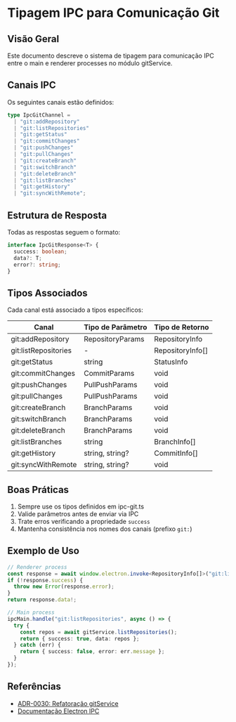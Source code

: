 # Tipagem IPC para Comunicação Git

## Visão Geral
Este documento descreve o sistema de tipagem para comunicação IPC entre o main e renderer processes no módulo gitService.

## Canais IPC
Os seguintes canais estão definidos:

```typescript
type IpcGitChannel =
  | "git:addRepository"
  | "git:listRepositories"
  | "git:getStatus"
  | "git:commitChanges"
  | "git:pushChanges"
  | "git:pullChanges"
  | "git:createBranch"
  | "git:switchBranch"
  | "git:deleteBranch"
  | "git:listBranches"
  | "git:getHistory"
  | "git:syncWithRemote";
```

## Estrutura de Resposta
Todas as respostas seguem o formato:

```typescript
interface IpcGitResponse<T> {
  success: boolean;
  data?: T;
  error?: string;
}
```

## Tipos Associados
Cada canal está associado a tipos específicos:

| Canal | Tipo de Parâmetro | Tipo de Retorno |
|-------|-------------------|-----------------|
| git:addRepository | RepositoryParams | RepositoryInfo |
| git:listRepositories | - | RepositoryInfo[] |
| git:getStatus | string | StatusInfo |
| git:commitChanges | CommitParams | void |
| git:pushChanges | PullPushParams | void |
| git:pullChanges | PullPushParams | void |
| git:createBranch | BranchParams | void |
| git:switchBranch | BranchParams | void |
| git:deleteBranch | BranchParams | void |
| git:listBranches | string | BranchInfo[] |
| git:getHistory | string, string? | CommitInfo[] |
| git:syncWithRemote | string, string? | void |

## Boas Práticas
1. Sempre use os tipos definidos em ipc-git.ts
2. Valide parâmetros antes de enviar via IPC
3. Trate erros verificando a propriedade `success`
4. Mantenha consistência nos nomes dos canais (prefixo `git:`)

## Exemplo de Uso
```typescript
// Renderer process
const response = await window.electron.invoke<RepositoryInfo[]>("git:listRepositories");
if (!response.success) {
  throw new Error(response.error);
}
return response.data!;

// Main process
ipcMain.handle("git:listRepositories", async () => {
  try {
    const repos = await gitService.listRepositories();
    return { success: true, data: repos };
  } catch (err) {
    return { success: false, error: err.message };
  }
});
```

## Referências
- [ADR-0030: Refatoração gitService](../architecture/decisions/adr-0030-refatoracao-gitservice.md)
- [Documentação Electron IPC](https://www.electronjs.org/docs/latest/api/ipc-main)